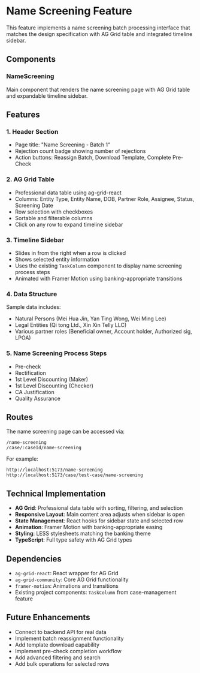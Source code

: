 # Name Screening Feature

This feature implements a name screening batch processing interface that matches the design specification with AG Grid table and integrated timeline sidebar.

## Components

### NameScreening
Main component that renders the name screening page with AG Grid table and expandable timeline sidebar.

## Features

### 1. **Header Section**
- Page title: "Name Screening - Batch 1"
- Rejection count badge showing number of rejections
- Action buttons: Reassign Batch, Download Template, Complete Pre-Check

### 2. **AG Grid Table**
- Professional data table using ag-grid-react
- Columns: Entity Type, Entity Name, DOB, Partner Role, Assignee, Status, Screening Date
- Row selection with checkboxes
- Sortable and filterable columns
- Click on any row to expand timeline sidebar

### 3. **Timeline Sidebar**
- Slides in from the right when a row is clicked
- Shows selected entity information
- Uses the existing `TaskColumn` component to display name screening process steps
- Animated with Framer Motion using banking-appropriate transitions

### 4. **Data Structure**
Sample data includes:
- Natural Persons (Mei Hua Jin, Yan Ting Wong, Wei Ming Lee)
- Legal Entities (Qi tong Ltd., Xin Xin Telly LLC)
- Various partner roles (Beneficial owner, Account holder, Authorized sig, LPOA)

### 5. **Name Screening Process Steps**
- Pre-check
- Rectification
- 1st Level Discounting (Maker)
- 1st Level Discounting (Checker)
- CA Justification
- Quality Assurance

## Routes

The name screening page can be accessed via:
```
/name-screening
/case/:caseId/name-screening
```

For example:
```
http://localhost:5173/name-screening
http://localhost:5173/case/test-case/name-screening
```

## Technical Implementation

- **AG Grid**: Professional data table with sorting, filtering, and selection
- **Responsive Layout**: Main content area adjusts when sidebar is open
- **State Management**: React hooks for sidebar state and selected row
- **Animation**: Framer Motion with banking-appropriate easing
- **Styling**: LESS stylesheets matching the banking theme
- **TypeScript**: Full type safety with AG Grid types

## Dependencies

- `ag-grid-react`: React wrapper for AG Grid
- `ag-grid-community`: Core AG Grid functionality
- `framer-motion`: Animations and transitions
- Existing project components: `TaskColumn` from case-management feature

## Future Enhancements

- Connect to backend API for real data
- Implement batch reassignment functionality
- Add template download capability
- Implement pre-check completion workflow
- Add advanced filtering and search
- Add bulk operations for selected rows
